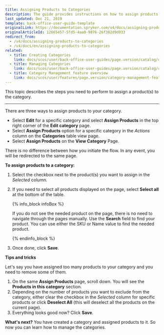 ```yaml
---
title: Assigning Products to Categories
description: The guide provides instructions on how to assign products to the category in the Back Office.
last_updated: Dec 21, 2019
template: back-office-user-guide-template
originalLink: https://documentation.spryker.com/v4/docs/assigning-products-to-categories
originalArticleId: 12665457-5fd5-4aa0-9876-26f382d9d033
redirect_from:
  - /v4/docs/assigning-products-to-categories
  - /v4/docs/en/assigning-products-to-categories
related:
  - title: Creating Categories
    link: docs/scos/user/back-office-user-guides/page.version/catalog/category/creating-categories.html
  - title: Managing Categories
    link: docs/scos/user/back-office-user-guides/page.version/catalog/category/managing-categories.html
  - title: Category Management feature overview
    link: docs/scos/user/features/page.version/category-management-feature-overview.html
---
```


This topic describes the steps you need to perform to assign a product(s) to the category.
***
There are three ways to assign products to your category.

* Select **Edit** for a specific category and select **Assign Products** in the top right corner of the **Edit category** page.
* Select **Assign Products** option for a specific category in the _Actions_ column on the **Categories** table view page.
* Select **Assign Products** on the **View Category** Page.

There is no difference between how you initiate the flow. In any event, you will be redirected to the same page.

**To assign products to a category:**
1. Select the checkbox next to the product(s) you want to assign in the _Selected_ column.
2. If you need to select all products displayed on the page, select **Select all** at the bottom of the table.

    {% info_block infoBox %}

    If you do not see the needed product on the page, there is no need to navigate through the pages manually. Use the **Search** field to find your product. You can use either the SKU or Name value to find the needed product.
    
    {% endinfo_block %}

3. Once done, click **Save**.


**Tips and tricks**

Let's say you have assigned too many products to your category and you need to remove some of them.
1. On the same **Assign Products** page, scroll down. You will see the **Products in this category** section.
2. Depending on the number of products you want to exclude from the category, either clear the checkbox in the _Selected_ column for specific products or click **Deselect All** (this will deselect all the products on the current page).
3. Everything looks good now? Click **Save**.


**What's next?**
You have created a category and assigned products to it. So now you can learn how to manage the categories.
